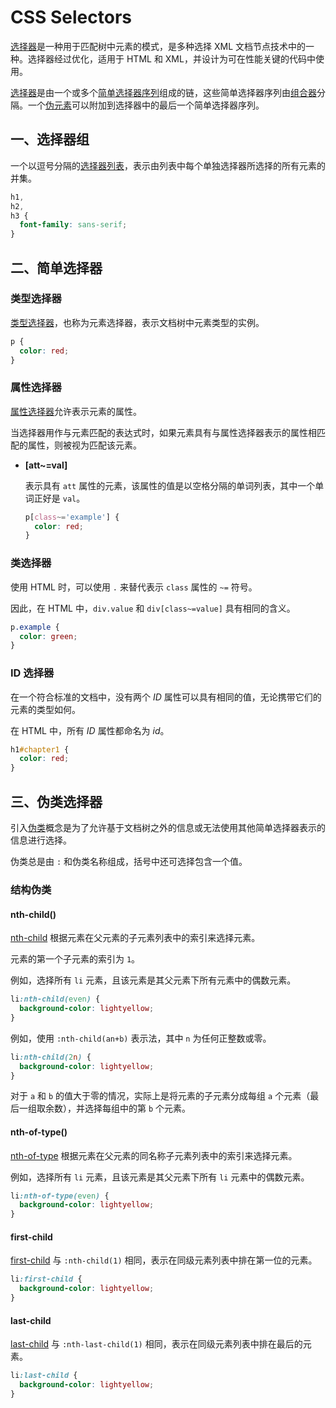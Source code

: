 # CSS Selectors

[选择器](https://www.w3.org/TR/selectors-3/#abstract)是一种用于匹配树中元素的模式，是多种选择 XML 文档节点技术中的一种。选择器经过优化，适用于 HTML 和 XML，并设计为可在性能关键的代码中使用。

[选择器](https://www.w3.org/TR/selectors-3/#selector)是由一个或多个[简单选择器序列](https://www.w3.org/TR/selectors-3/#sequence)组成的链，这些简单选择器序列由[组合器](https://www.w3.org/TR/selectors-3/#combinators)分隔。一个[伪元素](https://www.w3.org/TR/selectors-3/#pseudo-elements)可以附加到选择器中的最后一个简单选择器序列。

## 一、选择器组

一个以逗号分隔的[选择器列表](https://www.w3.org/TR/selectors-3/#grouping)，表示由列表中每个单独选择器所选择的所有元素的并集。

```css
h1,
h2,
h3 {
  font-family: sans-serif;
}
```

## 二、简单选择器

### 类型选择器

[类型选择器](https://www.w3.org/TR/selectors-3/#type-selectors)，也称为元素选择器，表示文档树中元素类型的实例。

```css
p {
  color: red;
}
```

### 属性选择器

[属性选择器](https://www.w3.org/TR/selectors-3/#attribute-selectors)允许表示元素的属性。

当选择器用作与元素匹配的表达式时，如果元素具有与属性选择器表示的属性相匹配的属性，则被视为匹配该元素。

- **[att~=val]**

  表示具有 `att` 属性的元素，该属性的值是以空格分隔的单词列表，其中一个单词正好是 `val`。

  ```css
  p[class~='example'] {
    color: red;
  }
  ```

### 类选择器

使用 HTML 时，可以使用 `.` 来替代表示 `class` 属性的 `~=` 符号。

因此，在 HTML 中，`div.value` 和 `div[class~=value]` 具有相同的含义。

```css
p.example {
  color: green;
}
```

### ID 选择器

在一个符合标准的文档中，没有两个 *ID* 属性可以具有相同的值，无论携带它们的元素的类型如何。

在 HTML 中，所有 *ID* 属性都命名为 *id*。

```css
h1#chapter1 {
  color: red;
}
```

## 三、伪类选择器

引入[伪类](https://www.w3.org/TR/selectors-3/#pseudo-classes)概念是为了允许基于文档树之外的信息或无法使用其他简单选择器表示的信息进行选择。

伪类总是由 `:` 和伪类名称组成，括号中还可选择包含一个值。

### 结构伪类

#### nth-child()

[nth-child](https://www.w3.org/TR/selectors-3/#nth-child-pseudo) 根据元素在父元素的子元素列表中的索引来选择元素。

元素的第一个子元素的索引为 `1`。

例如，选择所有 `li` 元素，且该元素是其父元素下所有元素中的偶数元素。

```css
li:nth-child(even) {
  background-color: lightyellow;
}
```

例如，使用 `:nth-child(an+b)` 表示法，其中 `n` 为任何正整数或零。

```css
li:nth-child(2n) {
  background-color: lightyellow;
}
```

对于 `a` 和 `b` 的值大于零的情况，实际上是将元素的子元素分成每组 `a` 个元素（最后一组取余数），并选择每组中的第 `b` 个元素。

#### nth-of-type()

[nth-of-type](https://www.w3.org/TR/selectors-3/#nth-of-type-pseudo) 根据元素在父元素的同名称子元素列表中的索引来选择元素。

例如，选择所有 `li` 元素，且该元素是其父元素下所有 `li` 元素中的偶数元素。

```css
li:nth-of-type(even) {
  background-color: lightyellow;
}
```

#### first-child

[first-child](https://www.w3.org/TR/selectors-3/#first-child-pseudo) 与 `:nth-child(1)` 相同，表示在同级元素列表中排在第一位的元素。

```css
li:first-child {
  background-color: lightyellow;
}
```

#### last-child

[last-child](https://www.w3.org/TR/selectors-3/#last-child-pseudo) 与 `:nth-last-child(1)` 相同，表示在同级元素列表中排在最后的元素。

```css
li:last-child {
  background-color: lightyellow;
}
```

